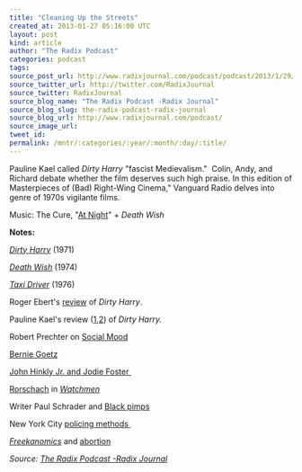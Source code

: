 ```yaml
---
title: "Cleaning Up the Streets"
created_at: 2013-01-27 05:16:00 UTC
layout: post
kind: article
author: "The Radix Podcast"
categories: podcast
tags: 
source_post_url: http://www.radixjournal.com/podcast/podcast/2013/1/29/cleaning-up-the-streets
source_twitter_url: http://twitter.com/RadixJournal
source_twitter: RadixJournal
source_blog_name: "The Radix Podcast -Radix Journal"
source_blog_slug: the-radix-podcast-radix-journal
source_blog_url: http://www.radixjournal.com/podcast/
source_image_url: 
tweet_id:
permalink: /mntr/:categories/:year/:month/:day/:title/
---
```

<p>Pauline Kael called <em>Dirty Harry </em>"fascist Medievalism."&nbsp; Colin, Andy, and Richard debate whether the film deserves such high praise. In this edition of Masterpieces of (Bad) Right-Wing Cinema," Vanguard Radio delves into genre of 1970s vigilante films.&nbsp; &nbsp;</p><p>Music: The Cure, "<a href="https://itunes.apple.com/us/album/at-night/id65619601?i=65619489">At Night</a>" + <em>Death Wish</em></p>



<p><strong>Notes:</strong></p><p><a href="http://www.imdb.com/title/tt0066999/"><em>Dirty Harry</em></a> (1971)</p><p><a href="http://www.imdb.com/title/tt0071402/"><em>Death Wish</em></a> (1974)</p><p><a href="http://www.imdb.com/title/tt0075314/"><em>Taxi Driver</em></a> (1976)</p><p>Roger Ebert's <a href="http://rogerebert.suntimes.com/apps/pbcs.dll/article?AID=%2F19710101%2FREVIEWS%2F101010307%2F1023&amp;AID1=%2F19710101%2FREVIEWS%2F101010307%2F1023&amp;AID2=">review</a> of <em>Dirty Harry</em>.</p><p>Pauline Kael's review (<a href="http://www.examiner.com/article/magnum-fascist-dirty-harry">1</a>,<a href="http://books.google.com/books?id=0NlZpWZn4JsC&amp;lpg=PP1&amp;dq=pauline%20kael%20deep%20into%20the%20movie&amp;pg=PA191#v=onepage&amp;q=dirty%20harry&amp;f=false">2</a>) of <em>Dirty Harry. &nbsp;</em></p><p>Robert Prechter on <a href="http://www.youtube.com/watch?v=S-BuS7cokyk&amp;feature=share&amp;list=UUawByTc65SYsLqeEnocVaUA">Social Mood</a></p><p><a href="http://en.wikipedia.org/wiki/Bernhard_Goetz">Bernie Goetz</a></p><p><a href="http://www.history.com/this-day-in-history/obsessed-jodie-foster-fan-john-hinckley-jr-shoots-president-reagan">John Hinkly Jr. and Jodie Foster&nbsp;</a></p><p><a href="http://en.wikipedia.org/wiki/Rorschach_(comics)">Rorschach</a> in <a href="http://www.amazon.com/gp/product/0930289234/ref=as_li_ss_tl?ie=UTF8&amp;camp=1789&amp;creative=390957&amp;creativeASIN=0930289234&amp;linkCode=as2&amp;tag=alterright-20"><em>Watchmen</em></a></p><p>Writer Paul Schrader and <a href="http://www.guardian.co.uk/film/2006/jul/06/features.geoffreymacnab">Black pimps</a></p><p>New York City <a href="http://www.nytimes.com/2011/08/16/us/16police.html?_r=0">policing methods&nbsp;</a></p><p><a href="http://www.amazon.com/gp/product/0060731338/ref=as_li_ss_tl?ie=UTF8&amp;camp=1789&amp;creative=390957&amp;creativeASIN=0060731338&amp;linkCode=as2&amp;tag=alterright-20"><em>Freekanomics</em></a> and <a href="http://www.isteve.com/abortion.htm">abortion</a></p><div class="">
    <i>Source: <a href="http://www.radixjournal.com/podcast/">The Radix Podcast -Radix Journal</a></i>
</div>

